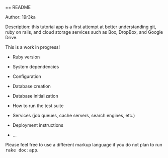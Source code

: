 == README

Author: 19r3ka

Description: this tutorial app is a first attempt at better understanding git, ruby on rails, and cloud storage services such as Box, DropBox, and Google Drive.

This is a work in progress!

* Ruby version

* System dependencies

* Configuration

* Database creation

* Database initialization

* How to run the test suite

* Services (job queues, cache servers, search engines, etc.)

* Deployment instructions

* ...


Please feel free to use a different markup language if you do not plan to run
<tt>rake doc:app</tt>.
